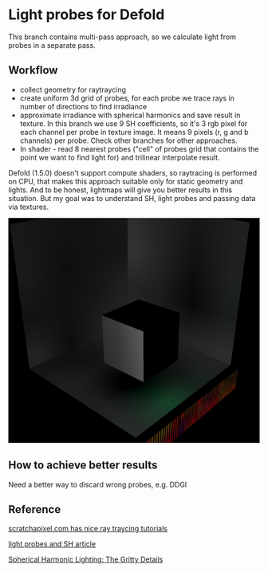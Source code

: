# Light probes for Defold

This branch contains multi-pass approach, so we calculate light from probes in a separate pass.

## Workflow
* collect geometry for raytraycing
* create uniform 3d grid of probes, for each probe we trace rays in number of directions to find irradiance
* approximate irradiance with spherical harmonics and save result in texture. In this branch we use 9 SH coefficients, so it's 3 rgb pixel for each channel per probe in texture image. It means 9 pixels (r, g and b channels) per probe. Check other branches for other approaches.
* In shader - read 8 nearest probes ("cell" of probes grid that contains the point we want to find light for) and trilinear interpolate result.

Defold (1.5.0) doesn't support compute shaders, so raytracing is performed on CPU, that makes this approach suitable only for static geometry and lights. And to be honest, lightmaps will give you better results in this situation. But my goal was to understand SH, light probes and passing data via textures.

![lightprobes](https://github.com/abadonna/defold-light-probes/blob/main/sample.jpg)


## How to achieve better results
Need a better way to discard wrong probes, e.g. DDGI


## Reference
[scratchapixel.com has nice ray traycing tutorials](https://www.scratchapixel.com) 

[light probes and SH article](https://handmade.network/p/75/monter/blog/p/7288-engine_work__global_illumination_with_irradiance_probes)

[Spherical Harmonic Lighting: The Gritty Details](https://3dvar.com/Green2003Spherical.pdf) 

